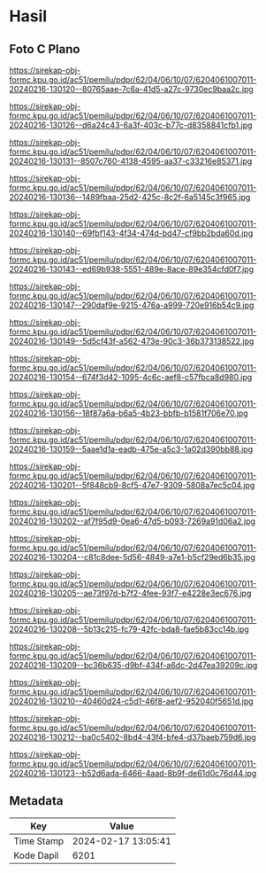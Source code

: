 # Hasil

## Foto C Plano

https://sirekap-obj-formc.kpu.go.id/ac51/pemilu/pdpr/62/04/06/10/07/6204061007011-20240216-130120--80765aae-7c6a-41d5-a27c-9730ec9baa2c.jpg

https://sirekap-obj-formc.kpu.go.id/ac51/pemilu/pdpr/62/04/06/10/07/6204061007011-20240216-130126--d6a24c43-6a3f-403c-b77c-d8358841cfb1.jpg

https://sirekap-obj-formc.kpu.go.id/ac51/pemilu/pdpr/62/04/06/10/07/6204061007011-20240216-130131--8507c760-4138-4595-aa37-c33216e85371.jpg

https://sirekap-obj-formc.kpu.go.id/ac51/pemilu/pdpr/62/04/06/10/07/6204061007011-20240216-130136--1489fbaa-25d2-425c-8c2f-6a5145c3f965.jpg

https://sirekap-obj-formc.kpu.go.id/ac51/pemilu/pdpr/62/04/06/10/07/6204061007011-20240216-130140--69fbf143-4f34-474d-bd47-cf9bb2bda60d.jpg

https://sirekap-obj-formc.kpu.go.id/ac51/pemilu/pdpr/62/04/06/10/07/6204061007011-20240216-130143--ed69b938-5551-489e-8ace-89e354cfd0f7.jpg

https://sirekap-obj-formc.kpu.go.id/ac51/pemilu/pdpr/62/04/06/10/07/6204061007011-20240216-130147--290daf9e-9215-476a-a999-720e916b54c9.jpg

https://sirekap-obj-formc.kpu.go.id/ac51/pemilu/pdpr/62/04/06/10/07/6204061007011-20240216-130149--5d5cf43f-a562-473e-90c3-36b373138522.jpg

https://sirekap-obj-formc.kpu.go.id/ac51/pemilu/pdpr/62/04/06/10/07/6204061007011-20240216-130154--674f3d42-1095-4c6c-aef8-c57fbca8d980.jpg

https://sirekap-obj-formc.kpu.go.id/ac51/pemilu/pdpr/62/04/06/10/07/6204061007011-20240216-130156--18f87a6a-b6a5-4b23-bbfb-b1581f706e70.jpg

https://sirekap-obj-formc.kpu.go.id/ac51/pemilu/pdpr/62/04/06/10/07/6204061007011-20240216-130159--5aae1d1a-eadb-475e-a5c3-1a02d390bb88.jpg

https://sirekap-obj-formc.kpu.go.id/ac51/pemilu/pdpr/62/04/06/10/07/6204061007011-20240216-130201--5f848cb9-8cf5-47e7-9309-5808a7ec5c04.jpg

https://sirekap-obj-formc.kpu.go.id/ac51/pemilu/pdpr/62/04/06/10/07/6204061007011-20240216-130202--af7f95d9-0ea6-47d5-b093-7269a91d06a2.jpg

https://sirekap-obj-formc.kpu.go.id/ac51/pemilu/pdpr/62/04/06/10/07/6204061007011-20240216-130204--c81c8dee-5d56-4849-a7e1-b5cf29ed6b35.jpg

https://sirekap-obj-formc.kpu.go.id/ac51/pemilu/pdpr/62/04/06/10/07/6204061007011-20240216-130205--ae73f97d-b7f2-4fee-93f7-e4228e3ec676.jpg

https://sirekap-obj-formc.kpu.go.id/ac51/pemilu/pdpr/62/04/06/10/07/6204061007011-20240216-130208--5b13c215-fc79-42fc-bda8-fae5b83cc14b.jpg

https://sirekap-obj-formc.kpu.go.id/ac51/pemilu/pdpr/62/04/06/10/07/6204061007011-20240216-130209--bc36b635-d9bf-434f-a6dc-2d47ea39209c.jpg

https://sirekap-obj-formc.kpu.go.id/ac51/pemilu/pdpr/62/04/06/10/07/6204061007011-20240216-130210--40460d24-c5d1-46f8-aef2-952040f5651d.jpg

https://sirekap-obj-formc.kpu.go.id/ac51/pemilu/pdpr/62/04/06/10/07/6204061007011-20240216-130212--ba0c5402-8bd4-43f4-bfe4-d37baeb759d6.jpg

https://sirekap-obj-formc.kpu.go.id/ac51/pemilu/pdpr/62/04/06/10/07/6204061007011-20240216-130123--b52d6ada-6466-4aad-8b9f-de61d0c76d44.jpg


## Metadata

| Key        | Value               |
| ---------- | ------------------- |
| Time Stamp | 2024-02-17 13:05:41 |
| Kode Dapil | 6201                |



